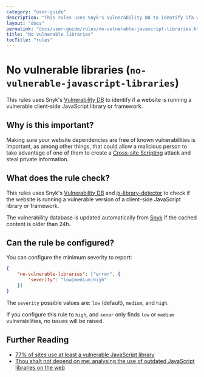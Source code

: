 ```yaml
---
category: "user-guide"
description: "This rules uses Snyk's Vulnerability DB to identify ifa website is running a vulnerable client-side JavaScript libraryor framework."
layout: "docs"
permalink: "docs/user-guide/rules/no-vulnerable-javascript-libraries.html"
title: "No vulnerable libraries"
tocTitle: "rules"
---
```

# No vulnerable libraries (`no-vulnerable-javascript-libraries`)

This rules uses Snyk's [Vulnerability DB][snykdb] to identify if
a website is running a vulnerable client-side JavaScript library
or framework.

## Why is this important?

Making sure your website dependencies are free of known vulnerabilities
is important, as among other things, that could allow a malicious person
to take advantage of one of them to create a [Cross-site Scripting][XSS]
attack and steal private information.

## What does the rule check?

This rules uses Snyk's [Vulnerability DB][snykdb] and
[js-library-detector][js-library-detector] to check if the
website is running a vulnerable version of a client-side JavaScript
library or framework.

The vulnerability database is updated automatically from [Snyk][snykdb]
if the cached content is older than 24h.

## Can the rule be configured?

You can configure the minimum severity to report:

```json
{
    "no-vulnerable-libraries": ["error", {
        "severity": "low|medium|high"
    }]
}
```

The `severity` possible values are: `low` (default), `medium`,
and `high`.

If you configure this rule to `high`, and `sonar` only finds
`low` or `medium` vulnerabilities, no issues will be raised.

## Further Reading

* [77% of sites use at least a vulnerable JavaScript library][77 vulnerable]
* [Thou shalt not depend on me: analysing the use of outdated JavaScript
   libraries on the web][not depend on me]

[77 vulnerable]: https://snyk.io/blog/77-percent-of-sites-use-vulnerable-js-libraries/
[js-library-detector]: https://npmjs.com/package/js-library-detector
[not depend on me]: https://blog.acolyer.org/2017/03/07/thou-shalt-not-depend-on-me-analysing-the-use-of-outdated-javascript-libraries-on-the-web/
[snykdb]: https://snyk.io/vuln/
[XSS]: https://developer.mozilla.org/en-US/docs/Glossary/Cross-site_scripting

